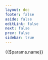 ```yaml
---
layout: doc
footer: false
aside: false
editLink: false
next: false
prev: false
sidebar: true
---
```

<script setup>
import { computed } from 'vue'
import IconPreview from '../.vitepress/components/IconPreview.vue'
import IconDetailName from '../.vitepress/components/IconDetailName.vue'
import { useData } from 'vitepress'
import CodeGroup from '../.vitepress/components/CodeGroup.vue'

const { params } = useData()

const tabs = computed(() => params.value.codeExamples?.map(
  (codeExample) => codeExample.title) ?? []
)

const codeExample = computed(() => params.value.codeExamples?.map(
    (codeExample) => codeExample.code
  ).join('') ?? []
)
</script>

<div :class="$style.layout">
  <div>
    <IconPreview
      :name="$params.name"
      :iconNode="$params.iconNode"
      :class="$style.preview"
    />
  </div>
  <div>
    <IconDetailName>
      {{$params.name}}
    </IconDetailName>
  </div>
</div>

<CodeGroup :groups="tabs" groupName="icon-code-example">
  <div
    class="blocks"
    v-html="codeExample"
  />
</CodeGroup>

<style module>
  .preview {
    margin-bottom: 24px;
    max-width: 240px;
  }

  @media (min-width: 640px) {
    .layout {
      align-items: flex-start;
      display: grid;
      grid-template-columns: 240px minmax(0, 1fr);
      gap: 24px;
    }

    .preview {
      margin: 0 auto;
    }
  }
</style>
